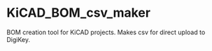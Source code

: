 # KiCAD_BOM_csv_maker
BOM creation tool for KiCAD projects. Makes csv for direct upload to DigiKey. 
